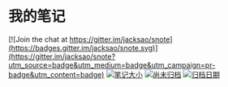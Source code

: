 # 我的笔记

[![Join the chat at https://gitter.im/jacksao/snote](https://badges.gitter.im/jacksao/snote.svg)](https://gitter.im/jacksao/snote?utm_source=badge&utm_medium=badge&utm_campaign=pr-badge&utm_content=badge)
[![笔记大小](https://img.shields.io/github/repo-size/jacksao/snote.svg?label=笔记大小)](https://github.com/jacksao/snote/graphs/code-frequency)
[![尚未归档](https://img.shields.io/github/commits-since/jacksao/snote/latest.svg?label=尚未归档)](https://github.com/jacksao/snote/graphs/commit-activity)
[![归档日期](https://img.shields.io/npm/v/snote.svg?label=归档日期&colorB=brightgreen)](https://unpkg.com/snote/)

